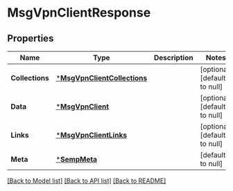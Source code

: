 # MsgVpnClientResponse

## Properties
Name | Type | Description | Notes
------------ | ------------- | ------------- | -------------
**Collections** | [***MsgVpnClientCollections**](MsgVpnClientCollections.md) |  | [optional] [default to null]
**Data** | [***MsgVpnClient**](MsgVpnClient.md) |  | [optional] [default to null]
**Links** | [***MsgVpnClientLinks**](MsgVpnClientLinks.md) |  | [optional] [default to null]
**Meta** | [***SempMeta**](SempMeta.md) |  | [default to null]

[[Back to Model list]](../README.md#documentation-for-models) [[Back to API list]](../README.md#documentation-for-api-endpoints) [[Back to README]](../README.md)


